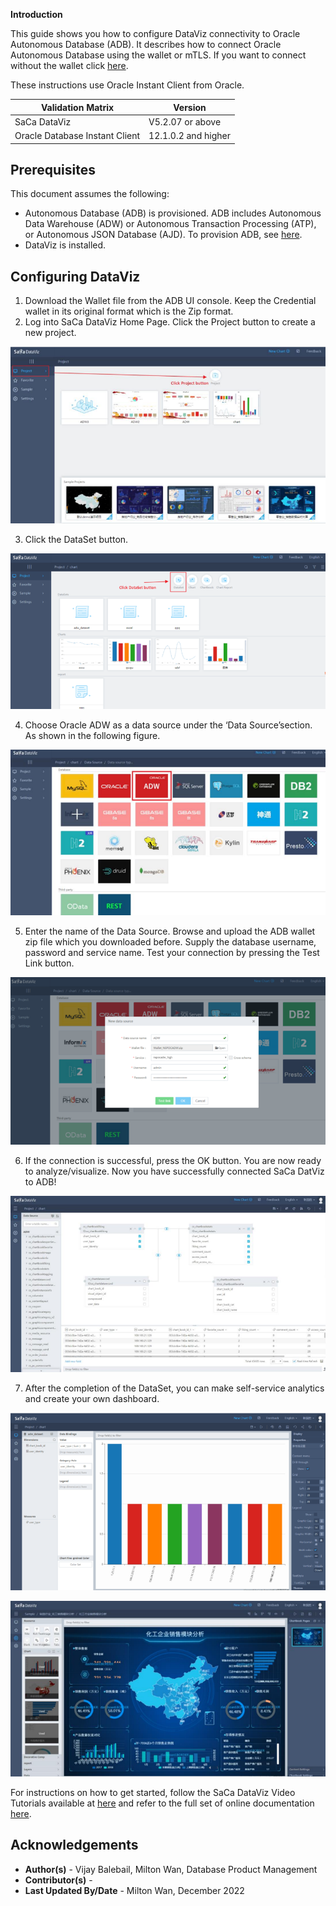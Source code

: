
**Introduction**

This guide shows you how to configure DataViz connectivity to Oracle Autonomous Database (ADB). It describes how to connect Oracle Autonomous Database using the wallet or mTLS.  If you want to connect without the wallet click [here](https://oracle-samples.github.io/adb-connectors/common/tls-no-wallet/workshops/freetier/).

These instructions use Oracle Instant Client from Oracle.


| Validation Matrix              | Version             |
| ------------------------------ | ------------------- |
| SaCa DataViz                   | V5.2.07 or above    |
| Oracle Database Instant Client | 12.1.0.2 and higher |

## **Prerequisites**

This document assumes the following:

- Autonomous Database (ADB) is provisioned. ADB includes Autonomous Data Warehouse (ADW) or Autonomous Transaction Processing (ATP), or Autonomous JSON Database (AJD).  To provision ADB, see [here](https://docs.oracle.com/en/cloud/paas/autonomous-database/adbsa/autonomous-provision.html#GUID-0B230036-0A05-4CA3-AF9D-97A255AE0C08).
- DataViz is installed.

## **Configuring DataViz**

1. Download the Wallet file from the ADB UI console. Keep the Credential wallet in its original format which is the Zip format.
2. Log into SaCa DataViz Home Page. Click the Project button to create a new project.

  ![dataviz-1](./images/dataviz-1.png)

3. Click the DataSet button.

  ![dataviz-2](./images/dataviz-2.png)

4. Choose Oracle ADW as a data source under the ‘Data Source’section. As shown in the
following figure.

  ![dataviz-3](./images/dataviz-3.png)

5. Enter the name of the Data Source. Browse and upload the ADB wallet zip file which
you downloaded before. Supply the database username, password and service name. Test your
connection by pressing the Test Link button.

  ![dataviz-4](./images/dataviz-4.png)

6.  If the connection is successful, press the OK button. You are now ready to analyze/visualize. Now
you have successfully connected SaCa DatViz to ADB!

  ![dataviz-5](./images/dataviz-5.png)

7.  After the completion of the DataSet, you can make self-service analytics and create your own
dashboard.

  ![dataviz-6](./images/dataviz-6.png)

  ![dataviz-7](./images/dataviz-7.png)

For instructions on how to get started, follow the SaCa DataViz Video Tutorials available at [here](https://www.idataviz.com) and refer to the full set of online documentation [here](https://www.idataviz.com/doc/).

## **Acknowledgements**

* **Author(s)** - Vijay Balebail, Milton Wan, Database Product Management
* **Contributor(s)** -
* **Last Updated By/Date** - Milton Wan, December 2022

